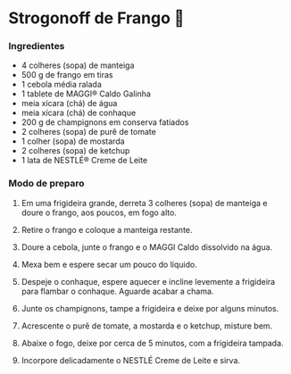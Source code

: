 # Strogonoff de Frango :chicken:

### Ingredientes

- 4 colheres (sopa) de manteiga
- 500 g de frango em tiras
- 1 cebola média ralada
- 1 tablete de MAGGI® Caldo Galinha
- meia xícara (chá) de água
- meia xícara (chá) de conhaque
- 200 g de champignons em conserva fatiados
- 2 colheres (sopa) de purê de tomate
- 1 colher (sopa) de mostarda
- 2 colheres (sopa) de ketchup
- 1 lata de NESTLÉ® Creme de Leite

### Modo de preparo

1. Em uma frigideira grande, derreta 3 colheres (sopa) de manteiga e doure o frango, aos poucos, em fogo alto.

2. Retire o frango e coloque a manteiga restante.

3. Doure a cebola, junte o frango e o MAGGI Caldo dissolvido na água.

4. Mexa bem e espere secar um pouco do líquido.

5. Despeje o conhaque, espere aquecer e incline levemente a frigideira para flambar o conhaque. Aguarde acabar a chama.

6. Junte os champignons, tampe a frigideira e deixe por alguns minutos.

7. Acrescente o purê de tomate, a mostarda e o ketchup, misture bem.

8. Abaixe o fogo, deixe por cerca de 5 minutos, com a frigideira tampada.

9. Incorpore delicadamente o NESTLÉ Creme de Leite e sirva.